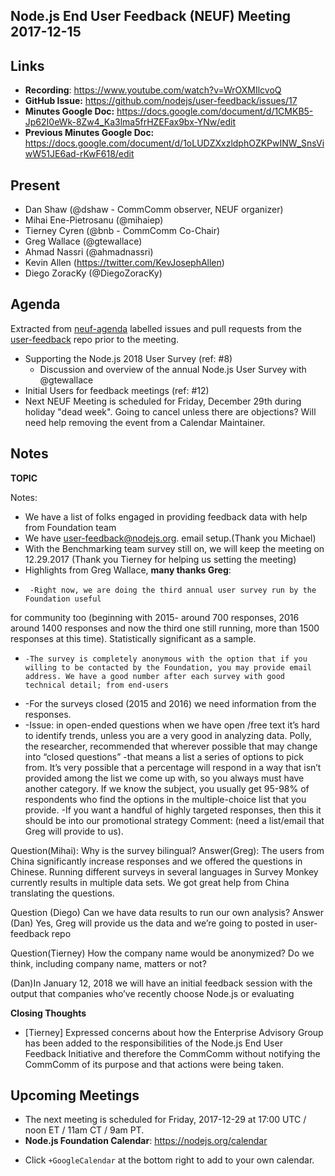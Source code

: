 ## Node.js End User Feedback (NEUF) Meeting 2017-12-15

## Links

* **Recording**: https://www.youtube.com/watch?v=WrOXMIlcvoQ 
* **GitHub Issue:** https://github.com/nodejs/user-feedback/issues/17 
* **Minutes Google Doc:** https://docs.google.com/document/d/1CMKB5-Jp62I0eWk-8Zw4_Ka3lma5frHZEFax9bx-YNw/edit
* **Previous Minutes Google Doc:** https://docs.google.com/document/d/1oLUDZXxzldphOZKPwINW_SnsViwW51JE6ad-rKwF618/edit

## Present

- Dan Shaw (@dshaw - CommComm observer, NEUF organizer)
- Mihai Ene-Pietrosanu (@mihaiep)
- Tierney Cyren (@bnb - CommComm Co-Chair)
- Greg Wallace (@gtewallace)
- Ahmad Nassri (@ahmadnassri)
- Kevin Allen (https://twitter.com/KevJosephAllen)
- Diego ZoracKy (@DiegoZoracKy)

## Agenda

Extracted from [neuf-agenda](https://github.com/nodejs/user-feedback/labels/neuf-agenda) labelled issues and pull requests from the [user-feedback](https://github.com/nodejs/user-feedback) repo prior to the meeting.
- Supporting the Node.js 2018 User Survey (ref: #8)
  - Discussion and overview of the annual Node.js User Survey with @gtewallace
- Initial Users for feedback meetings (ref: #12)
- Next NEUF Meeting is scheduled for Friday, December 29th during holiday "dead week". Going to cancel unless there are objections? Will need help removing the event from a Calendar Maintainer.

## Notes

**TOPIC**


Notes: 
* We have a list of folks engaged in providing feedback data with help from Foundation team 
* We have user-feedback@nodejs.org. email setup.(Thank you Michael) 
* With the Benchmarking team survey still on, we will keep the meeting on 12.29.2017 (Thank you Tierney for helping us setting the meeting)
* Highlights from Greg Wallace, **many thanks Greg**:
*      -Right now, we are doing the third annual user survey run by the Foundation useful
for community too (beginning with 2015- around 700 responses,
2016 around 1400 responses and now the third one still running,
more than 1500 responses at this time). Statistically significant as a sample.
*     -The survey is completely anonymous with the option that if you willing to be contacted by the Foundation, you may provide email address. We have a good number after each survey with good technical detail; from end-users
*    -For the surveys closed (2015 and 2016) we need information from the responses.
 *   -Issue: in open-ended questions when we have open /free text it’s hard to identify trends, unless you are a very good in analyzing data. Polly, the researcher, recommended that wherever possible that may change into “closed questions” -that means a list a series of options to pick from. It’s very possible that a percentage will respond in a way that isn’t provided among the list we come up with, so you always must have another category. If we know the subject, you usually get 95-98% of respondents who find the options in the multiple-choice list that you provide.
   -If you want a handful of highly targeted responses, then this it should be into our promotional strategy
Comment: (need a list/email that Greg will provide to us).
 
Question(Mihai): Why is the survey bilingual?
Answer(Greg): The users from China significantly increase responses and we offered the questions in Chinese. Running different surveys in several languages in Survey Monkey currently results in multiple data sets. We got great help from China translating the questions.

Question (Diego) Can we have data results to run our own analysis?
Answer (Dan) Yes, Greg will provide us the data and we’re going to posted in user-feedback repo

Question(Tierney) How the company name would be anonymized? Do we think, including company name, matters or not?

(Dan)In January 12, 2018 we will have an initial feedback session with the output that companies who’ve recently choose Node.js or evaluating 


**Closing Thoughts**
- [Tierney] Expressed concerns about how the Enterprise Advisory Group has been added to the responsibilities of the Node.js End User Feedback Initiative and therefore the CommComm without notifying the CommComm of its purpose and that actions were being taken.

## Upcoming Meetings

* The next meeting is scheduled for Friday, 2017-12-29 at 17:00 UTC / noon ET / 11am CT / 9am PT.
* **Node.js Foundation Calendar**: https://nodejs.org/calendar
 - Click `+GoogleCalendar` at the bottom right to add to your own calendar.



